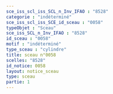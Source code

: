 ```yaml
---
sce_iss_scl_iss_SCL_n_Inv_IFAO : "8528"
categorie : "indéterminé"
sce_iss_scl_iss_SCE_id_sceau : "0058"
typeObjet : "Sceau"
sce_iss_SCL_n_Inv_IFAO : "8528"
id_sceau : "0058"
motif : "indéterminé"
type_sceau : "cylindre"
title: sceau n°0058
scelles: "8528"
id_notice: 0058
layout: notice_sceau
type: sceau
partie: 1
---
```


